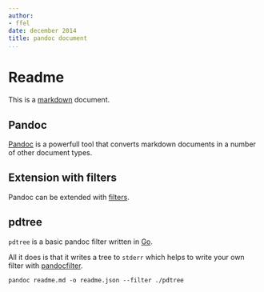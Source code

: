 ```yaml
---
author:
- ffel
date: december 2014
title: pandoc document
...
```


Readme
======

This is a [markdown](http://daringfireball.net/projects/markdown/)
document.

Pandoc
------

[Pandoc](http://johnmacfarlane.net/pandoc/) is a powerfull tool that
converts markdown documents in a number of other document types.

Extension with filters
----------------------

Pandoc can be extended with
[filters](http://johnmacfarlane.net/pandoc/scripting.html).

pdtree
------

`pdtree` is a basic pandoc filter written in [Go](http://golang.org/).

All it does is that it writes a tree to `stderr` which helps to write
your own filter with
[pandocfilter](https://github.com/ffel/pandocfilter).

    pandoc readme.md -o readme.json --filter ./pdtree



